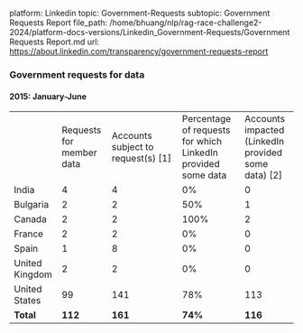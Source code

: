 platform: Linkedin
topic: Government-Requests
subtopic: Government Requests Report
file_path: /home/bhuang/nlp/rag-race-challenge2-2024/platform-docs-versions/Linkedin_Government-Requests/Government Requests Report.md
url: https://about.linkedin.com/transparency/government-requests-report

### Government requests for data

#### 2015: January-June

|     |     |     |     |     |
| --- | --- | --- | --- | --- |
|     | Requests for member data | Accounts subject to request(s) \[1\] | Percentage of requests for which LinkedIn provided some data | Accounts impacted (LinkedIn provided some data) \[2\] |
| India | 4   | 4   | 0%  | 0   |
| Bulgaria | 2   | 2   | 50% | 1   |
| Canada | 2   | 2   | 100% | 2   |
| France | 2   | 2   | 0%  | 0   |
| Spain | 1   | 8   | 0%  | 0   |
| United Kingdom | 2   | 2   | 0%  | 0   |
| United States | 99  | 141 | 78% | 113 |
| **Total** | **112** | **161** | **74%** | **116** |